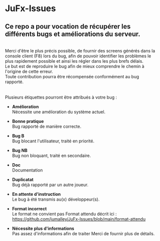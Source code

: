 # JuFx-Issues

## Ce repo a pour vocation de récupérer les différents bugs et améliorations du serveur.
 <br>
Merci d'être le plus précis possible, de fournir des screens générés dans la console client (F8) lors du bug, afin de pouvoir identifier les problèmes le plus rapidement possible et ainsi les régler dans les plus brefs délais.
<br>
Le but est de reproduire le bug afin de mieux comprendre le chemin à l'origine de cette erreur.
<br>
Toute contribution pourra être récompensée conformément au bug rapporté.
<br>
<br>
<br>
Plusieurs étiquettes pourront être attribués à votre bug :

* **Amélioration** <br>
Nécessite une amélioration du système actuel.

* **Bonne pratique** <br>
Bug rapporté de manière correcte.

* **Bug B** <br>
Bug blocant l'utilisateur, traité en priorité.

 * **Bug NB** <br>
Bug non bloquant, traité en secondaire.

* **Doc** <br>
Documentation

* **Duplicatat** <br>
Bug déjà rapporté par un autre joueur.

* **En attente d'instruction** <br>
Le bug à été transmis au(x) développeur(s).

* **Format incorrect** <br>
Le format ne convient pas
Format attendu décrit ici : <br>
https://github.com/jumalley/JuFx-Issues/blob/main/format-attendu

* **Nécessite plus d'informations** <br>
Pas assez d'informations afin de traiter
Merci de fournir plus de détails.
